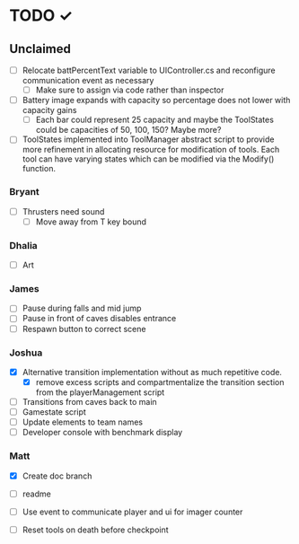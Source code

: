 # TODO ✓

## Unclaimed
- [ ] Relocate battPercentText variable to UIController.cs and reconfigure communication event as necessary
  - [ ] Make sure to assign via code rather than inspector
- [ ] Battery image expands with capacity so percentage does not lower with capacity gains
  - [ ] Each bar could represent 25 capacity and maybe the ToolStates could be capacities of 50, 100, 150?  Maybe more?
- [ ] ToolStates implemented into ToolManager abstract script to provide more refinement in allocating resource for modification of tools.  Each tool can have varying states which can be modified via the Modify() function.

### Bryant

- [ ] Thrusters need sound
  - [ ] Move away from T key bound

### Dhalia

- [ ] Art

### James

- [ ] Pause during falls and mid jump
- [ ] Pause in front of caves disables entrance
- [ ] Respawn button to correct scene

### Joshua

- [x] Alternative transition implementation without as much repetitive code.
  - [x] remove excess scripts and compartmentalize the transition section from the playerManagement script
- [ ] Transitions from caves back to main
- [ ] Gamestate script
- [ ] Update elements to team names
- [ ] Developer console with benchmark display

### Matt
- [x] Create doc branch
- [ ] readme
- [ ] Use event to communicate player and ui for imager counter
- [ ] Reset tools on death before checkpoint

